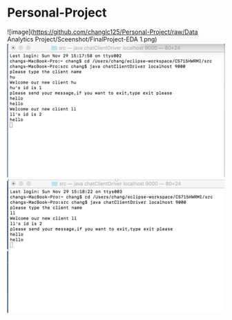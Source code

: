 # Personal-Project

![image](https://github.com/changlc125/Personal-Project/raw/Data Analytics Project/Sceenshot/FinalProject-EDA 1.png)
![image](https://github.com/changlc125/Personal-Project/blob/main/ScreenShot/2.png)
![image](https://github.com/changlc125/Personal-Project/blob/main/ScreenShot/3.png)
